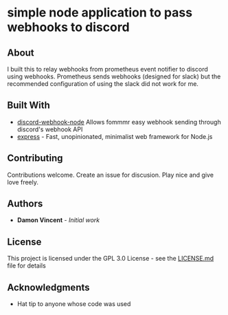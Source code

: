 # simple node application to pass webhooks to discord

## About

I built this to relay webhooks from prometheus event notifier to discord using webhooks.  Prometheus sends webhooks (designed for slack) but the recommended configuration of using the slack did not work for me.

## Built With

* [discord-webhook-node](https://github.com/darsys/discord-webhook-node) Allows fommmr easy webhook sending through discord's webhook API
* [express](https://expressjs.com/) - Fast, unopinionated, minimalist web framework for Node.js

## Contributing

Contributions welcome. Create an issue for discusion.  Play nice and give love freely. 

## Authors

* **Damon Vincent** - *Initial work*


## License

This project is licensed under the GPL 3.0 License - see the [LICENSE.md](LICENSE.md) file for details


## Acknowledgments

* Hat tip to anyone whose code was used